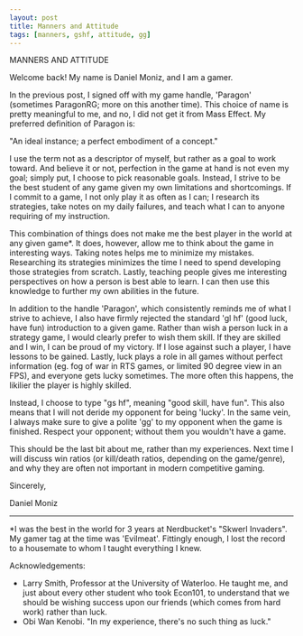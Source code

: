```yaml
---
layout: post
title: Manners and Attitude
tags: [manners, gshf, attitude, gg]
---
```


MANNERS AND ATTITUDE

Welcome back! My name is Daniel Moniz, and I am a gamer.

In the previous post, I signed off with my game handle, 'Paragon' (sometimes
ParagonRG; more on this another time). This choice of name is pretty meaningful
to me, and no, I did not get it from Mass Effect. My preferred definition of 
Paragon is:

"An ideal instance; a perfect embodiment of a concept."

I use the term not as a descriptor of myself, but rather as a goal to work
toward. And believe it or not, perfection in the game at hand is not even my 
goal; simply put, I choose to pick reasonable goals. Instead, I strive to be
the best student of any game given my own limitations and shortcomings. If I
commit to a game, I not only play it as often as I can; I research its
strategies, take notes on my daily failures, and teach what I can to anyone
requiring of my instruction.

This combination of things does not make me the best player in the world at any
given game*. It does, however, allow me to think about the game in interesting
ways. Taking notes helps me to minimize my mistakes. Researching its strategies
minimizes the time I need to spend developing those strategies from scratch. Lastly, 
teaching people gives me interesting perspectives on how a person is best able
to learn. I can then use this knowledge to further my own abilities in the
future.

In addition to the handle 'Paragon', which consistently reminds me of what I
strive to achieve, I also have firmly rejected the standard 'gl hf' (good luck,
have fun) introduction to a given game. Rather than wish a person luck in a
strategy game, I would clearly prefer to wish them skill. If they are skilled
and I win, I can be proud of my victory. If I lose against such a player, I have
lessons to be gained. Lastly, luck plays a role in all games without perfect
information (eg. fog of war in RTS games, or limited 90 degree view in an FPS),
and everyone gets lucky sometimes. The more often this happens, the likilier the
player is highly skilled.

Instead, I choose to type "gs hf", meaning "good skill, have fun". This also
means that I will not deride my opponent for being 'lucky'. In the same vein, I
always make sure to give a polite 'gg' to my opponent when the game is finished.
Respect your opponent; without them you wouldn't have a game.

This should be the last bit about me, rather than my experiences. Next time I
will discuss win ratios (or kill/death ratios, depending on the game/genre), 
and why they are often not important in modern competitive gaming.

Sincerely,

Daniel Moniz

---------------------------

*I was the best in the world for 3 years at Nerdbucket's "Skwerl Invaders". My
gamer tag at the time was 'Evilmeat'. Fittingly enough, I lost the record to a
housemate to whom I taught everything I knew.

Acknowledgements:
- Larry Smith, Professor at the University of Waterloo. He taught me, and just
  about every other student who took Econ101, to understand that we should be
  wishing success upon our friends (which comes from hard work) rather than 
  luck.
- Obi Wan Kenobi. "In my experience, there's no such thing as luck."
